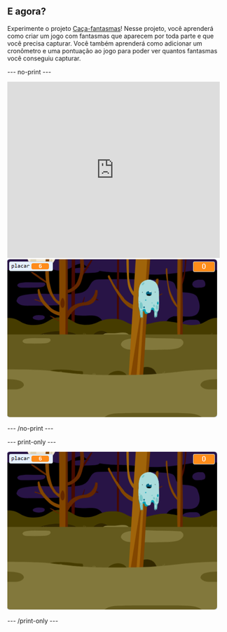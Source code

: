 ## E agora?

Experimente o projeto [Caça-fantasmas](https://projects.raspberrypi.org/en/projects/ghostbusters?utm_source=pathway&utm_medium=whatnext&utm_campaign=projects)! Nesse projeto, você aprenderá como criar um jogo com fantasmas que aparecem por toda parte e que você precisa capturar. Você também aprenderá como adicionar um cronômetro e uma pontuação ao jogo para poder ver quantos fantasmas você conseguiu capturar.

\--- no-print \---

<div class="scratch-preview">
  <iframe allowtransparency="true" width="485" height="402" src="https://scratch.mit.edu/projects/embed/276874679/?autostart=false" frameborder="0" scrolling="no"></iframe>
  <img src="images/ghostbusters-static.png">
</div>

\--- /no-print \---

\--- print-only \---

![galeria](images/ghostbusters-static.png)

\--- /print-only \---